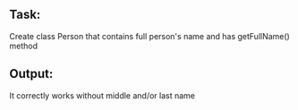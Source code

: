 Task:
---
Create class Person that contains full person's name and has getFullName() method

Output:
---
It correctly works without middle and/or last name
